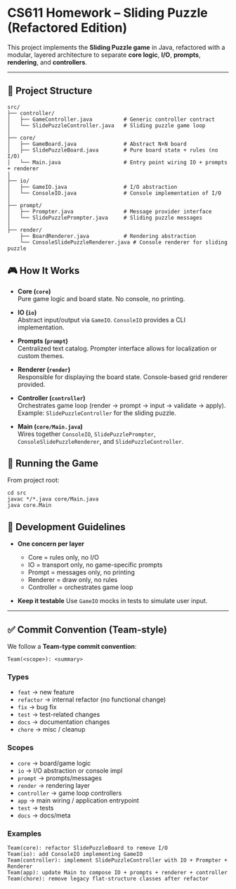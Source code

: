# CS611 Homework – Sliding Puzzle (Refactored Edition)

This project implements the **Sliding Puzzle game** in Java, refactored with a modular, layered architecture to separate **core logic**, **I/O**, **prompts**, **rendering**, and **controllers**.

---

## 📂 Project Structure

```
src/
├── controller/
│   ├── GameController.java          # Generic controller contract
│   └── SlidePuzzleController.java   # Sliding puzzle game loop
│
├── core/
│   ├── GameBoard.java               # Abstract N×N board
│   ├── SlidePuzzleBoard.java        # Pure board state + rules (no I/O)
│   └── Main.java                    # Entry point wiring IO + prompts + renderer
│
├── io/
│   ├── GameIO.java                  # I/O abstraction
│   └── ConsoleIO.java               # Console implementation of I/O
│
├── prompt/
│   ├── Prompter.java                # Message provider interface
│   └── SlidePuzzlePrompter.java     # Sliding puzzle messages
│
├── render/
    ├── BoardRenderer.java           # Rendering abstraction
    └── ConsoleSlidePuzzleRenderer.java # Console renderer for sliding puzzle
```

## 🎮 How It Works

- **Core (`core`)**  
  Pure game logic and board state. No console, no printing.
  
- **IO (`io`)**  
  Abstract input/output via `GameIO`. `ConsoleIO` provides a CLI implementation.
  
- **Prompts (`prompt`)**  
  Centralized text catalog. Prompter interface allows for localization or custom themes.
  
- **Renderer (`render`)**  
  Responsible for displaying the board state. Console-based grid renderer provided.
  
- **Controller (`controller`)**  
  Orchestrates game loop (render → prompt → input → validate → apply).  
  Example: `SlidePuzzleController` for the sliding puzzle.

- **Main (`core/Main.java`)**  
  Wires together `ConsoleIO`, `SlidePuzzlePrompter`, `ConsoleSlidePuzzleRenderer`, and `SlidePuzzleController`.


## 🚀 Running the Game

From project root:
```
cd src
javac */*.java core/Main.java
java core.Main
```


## 🧩 Development Guidelines

* **One concern per layer**

  * Core = rules only, no I/O
  * IO = transport only, no game-specific prompts
  * Prompt = messages only, no printing
  * Renderer = draw only, no rules
  * Controller = orchestrates game loop
* **Keep it testable**
  Use `GameIO` mocks in tests to simulate user input.

---

## ✅ Commit Convention (Team-style)

We follow a **Team-type commit convention**:

```
Team(<scope>): <summary>
```

### Types

* `feat` → new feature
* `refactor` → internal refactor (no functional change)
* `fix` → bug fix
* `test` → test-related changes
* `docs` → documentation changes
* `chore` → misc / cleanup

### Scopes

* `core` → board/game logic
* `io` → I/O abstraction or console impl
* `prompt` → prompts/messages
* `render` → rendering layer
* `controller` → game loop controllers
* `app` → main wiring / application entrypoint
* `test` → tests
* `docs` → docs/meta

### Examples

```
Team(core): refactor SlidePuzzleBoard to remove I/O
Team(io): add ConsoleIO implementing GameIO
Team(controller): implement SlidePuzzleController with IO + Prompter + Renderer
Team(app): update Main to compose IO + prompts + renderer + controller
Team(chore): remove legacy flat-structure classes after refactor
```




